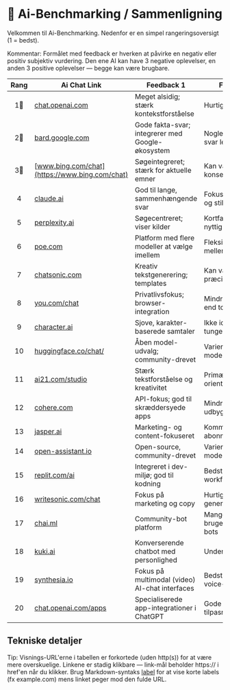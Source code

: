 # 🤖 Ai-Benchmarking / Sammenligning

Velkommen til Ai-Benchmarking. Nedenfor er en simpel rangeringsoversigt (1 = bedst).

Kommentar:
Formålet med feedback er hverken at påvirke en negativ eller positiv subjektiv vurdering. Den ene AI kan have 3 negative oplevelser, en anden 3 positive oplevelser — begge kan være brugbare.

| Rang | Ai Chat Link | Feedback 1 | Feedback 2 | Feedback 3 | Copilot Tag |
|:---:|---|---|---|---|---|
| 1🥇 | [chat.openai.com](https://chat.openai.com) | Meget alsidig; stærk kontekstforståelse | Hurtig og stabil | God til komplekse forespørgsler | [github.com/copilot](https://github.com/copilot) |
| 2🥈 | [bard.google.com](https://bard.google.com) | Gode fakta-svar; integrerer med Google-økosystem | Nogle upålidelige svar lejlighedsvis | Hurtig adgang til opdateret info | [github.com/copilot](https://github.com/copilot) |
| 3🥉 | [www.bing.com/chat](https://www.bing.com/chat) | Søgeintegreret; stærk for aktuelle emner | Kan være konservativ i svar | God til kildeorienterede svar | [github.com/copilot](https://github.com/copilot) |
| 4 | [claude.ai](https://claude.ai) | God til lange, sammenhængende svar | Fokus på sikkerhed og stil | Mindre kendt integrationer | [github.com/copilot](https://github.com/copilot) |
| 5 | [perplexity.ai](https://perplexity.ai) | Søgecentreret; viser kilder | Kortfattede svar; nyttig til research | Hurtigt overblik over emner | [github.com/copilot](https://github.com/copilot) |
| 6 | [poe.com](https://poe.com) | Platform med flere modeller at vælge imellem | Fleksibel skifte mellem engines | Brugervenlig UI | [github.com/copilot](https://github.com/copilot) |
| 7 | [chatsonic.com](https://chatsonic.com) | Kreativ tekstgenerering; templates | Kan være mindre præcis på fakta | God til marketing-/copy-opgaver | [github.com/copilot](https://github.com/copilot) |
| 8 | [you.com/chat](https://you.com/chat) | Privatlivsfokus; browser-integration | Mindre avanceret end top-modeller | God til hurtige søgninger + chat | [github.com/copilot](https://github.com/copilot) |
| 9 | [character.ai](https://character.ai) | Sjove, karakter-baserede samtaler | Ikke ideel til fakta-tunge opgaver | God til kreative interaktioner | [github.com/copilot](https://github.com/copilot) |
| 10 | [huggingface.co/chat/](https://huggingface.co/chat/) | Åben model-udvalg; community-drevet | Varierende modelkvalitet | Fremragende til eksperimenter | [github.com/copilot](https://github.com/copilot) |
| 11 | [ai21.com/studio](https://www.ai21.com/studio) | Stærk tekstforståelse og kreativitet | Primært developer-orienteret | Gode skriveværktøjer | [github.com/copilot](https://github.com/copilot) |
| 12 | [cohere.com](https://www.cohere.com) | API-fokus; god til skræddersyede apps | Mindre fuldt udbygget chat-UI | God præstation via API | [github.com/copilot](https://github.com/copilot) |
| 13 | [jasper.ai](https://www.jasper.ai) | Marketing- og content-fokuseret | Kommercielt abonnement | Meget nyttig til copywriting | [github.com/copilot](https://github.com/copilot) |
| 14 | [open-assistant.io](https://open-assistant.io) | Open-source, community-drevet | Varierende modenhed | Transparens og kontrol | [github.com/copilot](https://github.com/copilot) |
| 15 | [replit.com/ai](https://replit.com/ai) | Integreret i dev-miljø; god til kodning | Bedst for dev-workflows | Hurtig prototyping | [github.com/copilot](https://github.com/copilot) |
| 16 | [writesonic.com/chat](https://writesonic.com/chat) | Fokus på marketing og copy | Hurtig output-generation | Gode templates og workflows | [github.com/copilot](https://github.com/copilot) |
| 17 | [chai.ml](https://chai.ml) | Community-bot platform | Mange brugerdefinerede bots | Underholdnings- og testsystem | [github.com/copilot](https://github.com/copilot) |
| 18 | [kuki.ai](https://www.kuki.ai) | Konverserende chatbot med personlighed | Underholdsorienteret | Ikke fakta-første | [github.com/copilot](https://github.com/copilot) |
| 19 | [synthesia.io](https://www.synthesia.io) | Fokus på multimodal (video) AI-chat interfaces | Bedst til video- og voice-output | Mindre tekstfokuseret | [github.com/copilot](https://github.com/copilot) |
| 20 | [chat.openai.com/apps](https://chat.openai.com/apps) | Specialiserede app-integrationer i ChatGPT | Gode plugins og tilpasning | Hurtig at udvide funktionalitet | [github.com/copilot](https://github.com/copilot) |

## Tekniske detaljer
Tip: Visnings-URL'erne i tabellen er forkortede (uden http(s)) for at være mere overskuelige. Linkene er stadig klikbare — link-mål beholder https:// i href'en når du klikker. Brug Markdown-syntaks [label](https://example.com) for at vise korte labels (fx example.com) mens linket peger mod den fulde URL.